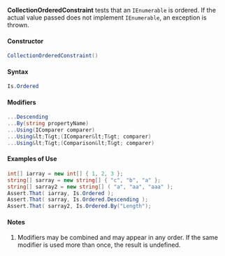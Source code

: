 **CollectionOrderedConstraint** tests that an `IEnumerable` is ordered. If the actual value passed does not implement `IEnumerable`, an exception is thrown.

<h4>Constructor</h4>

```C#
CollectionOrderedConstraint()
```

<h4>Syntax</h4>

```C#
Is.Ordered
```

<h4>Modifiers</h4>

```C#
...Descending
...By(string propertyName)
...Using(IComparer comparer)
...Using&lt;T&gt;(IComparer&lt;T&gt; comparer)
...Using&lt;T&gt;(Comparison&lt;T&gt; comparer)
```

<h4>Examples of Use</h4>

```C#
int[] iarray = new int[] { 1, 2, 3 };
string[] sarray = new string[] { "c", "b", "a" };
string[] sarray2 = new string[] ( "a", "aa", "aaa" );
Assert.That( iarray, Is.Ordered );
Assert.That( sarray, Is.Ordered.Descending );
Assert.That( sarray2, Is.Ordered.By("Length");
```

<h4>Notes</h4>

1. Modifiers may be combined and may appear in any order. If the
   same modifier is used more than once, the result is undefined.
